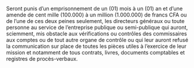 Seront punis d’un emprisonnement de un (01) mois à un (01) an et d’une amende de cent mille (100.000) à un million (1.000.000) de francs CFA ou de l’une de ces deux peines seulement, les directeurs généraux ou toute personne au service de l’entreprise publique ou semi-publique qui auront, sciemment, mis obstacle aux vérifications ou contrôles des commissaires aux comptes ou de tout autre organe de contrôle ou qui leur auront refusé la communication sur place de toutes les pièces utiles à l’exercice de leur mission et notamment de tous contrats, livres, documents comptables et registres de procès-verbaux.
